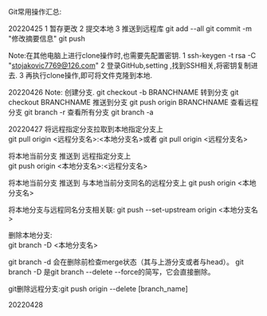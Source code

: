 Git常用操作汇总:

20220425
1 暂存更改 2 提交本地 3 推送到远程库
git add --all
git commit -m "修改摘要信息"
git push 

Note:在其他电脑上进行clone操作时,也需要先配置密钥.
1  ssh-keygen -t rsa -C "stojakovic7769@126.com"
2  登录GitHub,setting ,找到SSH相关,将密钥复制进去.
3  再执行clone操作,即可将文件克隆到本地.

20220426
Note:
创建分支.   git checkout -b BRANCHNAME
转到分支    git checkout BRANCHNAME
推送到分支 git push origin BRANCHNAME
查看远程分支 git branch -r
查看所有分支 git branch -a

20220427
将远程指定分支拉取到本地指定分支上  
git pull origin <远程分支名>:<本地分支名>或者 git pull origin <远程分支名>

将本地当前分支 推送到 远程指定分支上  
git push origin <本地分支名>:<远程分支名>

将本地当前分支 推送到 与本地当前分支同名的远程分支上 
git push origin <本地分支名>

将本地分支与远程同名分支相关联: 
git push --set-upstream origin <本地分支名>

删除本地分支:  
git branch -D <本地分支名>

git branch -d 会在删除前检查merge状态（其与上游分支或者与head）。
git branch -D 是git branch --delete --force的简写，它会直接删除。

git删除远程分支:git push origin --delete [branch_name]

20220428


